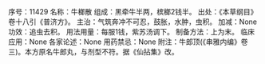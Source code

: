 序号：11429
名称：牛榔散
组成：黑牵牛半两，槟榔2钱半。
出处：《本草纲目》卷十八引《普济方》。
主治：气筑奔冲不可忍，鼓胀，水肿，虫积。
加减：None
功效：追虫去积。
用法用量：每服1钱，紫苏汤调下。
制备方法：上为末。
临床应用：None
各家论述：None
用药禁忌：None
附注：牛郎顶(《串雅内编》卷三)。本方原名牛郎丸，与剂型不符。据《仙拈集》改。
